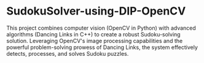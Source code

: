 # SudokuSolver-using-DIP-OpenCV
This project combines computer vision (OpenCV in Python) with advanced algorithms (Dancing Links in C++) to create a robust Sudoku-solving solution. Leveraging OpenCV's image processing capabilities and the powerful problem-solving prowess of Dancing Links, the system effectively detects, processes, and solves Sudoku puzzles.

